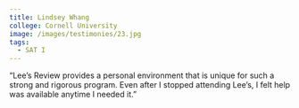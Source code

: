 ```yaml
---
title: Lindsey Whang
college: Cornell University
image: /images/testimonies/23.jpg
tags:
  - SAT I
---
```

“Lee’s Review provides a personal environment that is unique for such a
          strong and rigorous program. Even after I stopped attending Lee’s, I felt
          help was available anytime I needed it.”